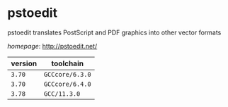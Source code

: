 # pstoedit

pstoedit translates PostScript and PDF graphics into other vector formats

*homepage*: <http://pstoedit.net/>

version | toolchain
--------|----------
``3.70`` | ``GCCcore/6.3.0``
``3.70`` | ``GCCcore/6.4.0``
``3.78`` | ``GCC/11.3.0``
